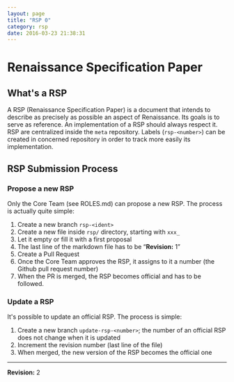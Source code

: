 ```yaml
---
layout: page
title: "RSP 0"
category: rsp
date: 2016-03-23 21:38:31
---
```


# Renaissance Specification Paper

## What's a RSP

A RSP (Renaissance Specification Paper) is a document that intends to
describe as precisely as possible an aspect of Renaissance. Its goals
is to serve as reference. An implementation of a RSP should always
respect it. RSP are centralized inside the `meta` repository. Labels
(`rsp-<number>`) can be created in concerned repository in order to
track more easily its implementation.

## RSP Submission Process

### Propose a new RSP

Only the Core Team (see ROLES.md) can propose a new RSP. The process is
actually quite simple:

1. Create a new branch `rsp-<ident>`
2. Create a new file inside `rsp/` directory, starting with `xxx_`
3. Let it empty or fill it with a first proposal
4. The last line of the markdown file has to be “**Revision:** 1”
4. Create a Pull Request
5. Once the Core Team approves the RSP, it assigns to it a number (the
   Github pull request number)
5. When the PR is merged, the RSP becomes official and has to be
   followed.

### Update a RSP

It's possible to update an official RSP. The process is simple:

1. Create a new branch `update-rsp-<number>`; the number of an
   official RSP does not change when it is updated
2. Increment the revision number (last line of the file)
3. When merged, the new version of the RSP becomes the official one

---------------------

**Revision:** 2
